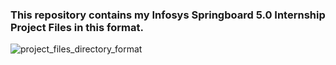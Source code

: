 ### This repository contains my Infosys Springboard 5.0 Internship Project Files in this format.

![project_files_directory_format](https://github.com/user-attachments/assets/5c0ab827-260f-4bd2-b75e-7b0720ce9d1a)
